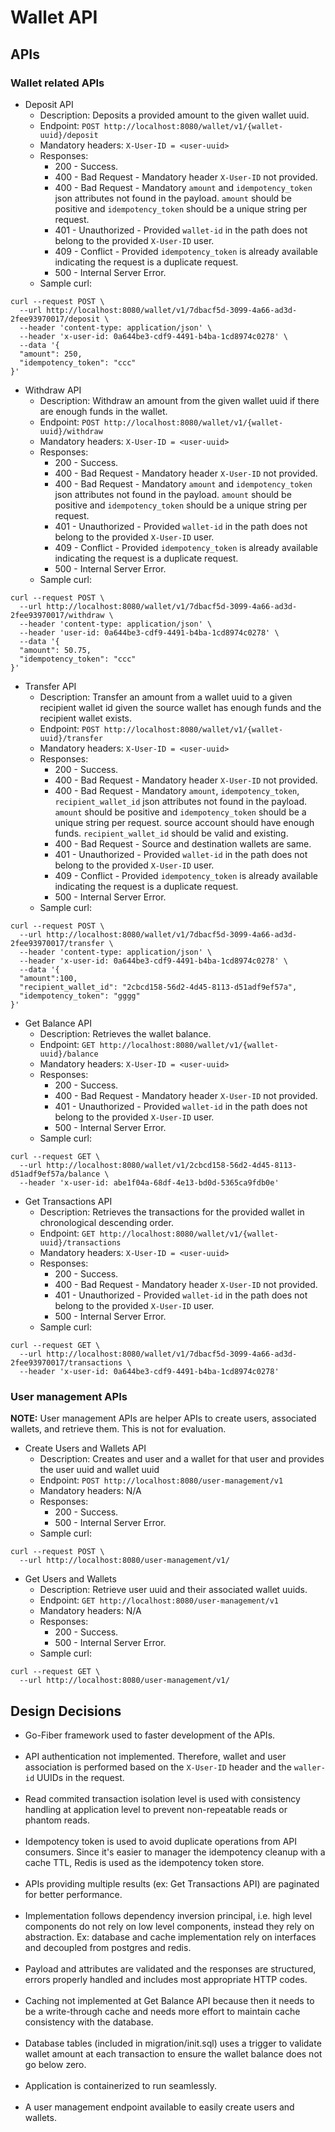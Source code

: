 # Wallet API

## APIs

### Wallet related APIs

* Deposit API
    * Description: Deposits a provided amount to the given wallet uuid.
    * Endpoint: `POST http://localhost:8080/wallet/v1/{wallet-uuid}/deposit`
    * Mandatory headers: `X-User-ID = <user-uuid>`
    * Responses:
        * 200 - Success.
        * 400 - Bad Request - Mandatory header `X-User-ID` not provided.
        * 400 - Bad Request - Mandatory `amount` and `idempotency_token` json attributes not found in the payload.
          `amount` should be positive and `idempotency_token` should be a unique string per request.
        * 401 - Unauthorized - Provided `wallet-id` in the path does not belong to the provided `X-User-ID` user.
        * 409 - Conflict - Provided `idempotency_token` is already available indicating the request is a duplicate
          request.
        * 500 - Internal Server Error.
    * Sample curl:

```
curl --request POST \
  --url http://localhost:8080/wallet/v1/7dbacf5d-3099-4a66-ad3d-2fee93970017/deposit \
  --header 'content-type: application/json' \
  --header 'x-user-id: 0a644be3-cdf9-4491-b4ba-1cd8974c0278' \
  --data '{
  "amount": 250,
  "idempotency_token": "ccc"
}'
```

* Withdraw API
    * Description: Withdraw an amount from the given wallet uuid if there are enough funds in the wallet.
    * Endpoint: `POST http://localhost:8080/wallet/v1/{wallet-uuid}/withdraw`
    * Mandatory headers: `X-User-ID = <user-uuid>`
    * Responses:
        * 200 - Success.
        * 400 - Bad Request - Mandatory header `X-User-ID` not provided.
        * 400 - Bad Request - Mandatory `amount` and `idempotency_token` json attributes not found in the payload.
          `amount` should be positive and `idempotency_token` should be a unique string per request.
        * 401 - Unauthorized - Provided `wallet-id` in the path does not belong to the provided `X-User-ID` user.
        * 409 - Conflict - Provided `idempotency_token` is already available indicating the request is a duplicate
          request.
        * 500 - Internal Server Error.
    * Sample curl:

```
curl --request POST \
  --url http://localhost:8080/wallet/v1/7dbacf5d-3099-4a66-ad3d-2fee93970017/withdraw \
  --header 'content-type: application/json' \
  --header 'user-id: 0a644be3-cdf9-4491-b4ba-1cd8974c0278' \
  --data '{
  "amount": 50.75,
  "idempotency_token": "ccc"
}'
```

* Transfer API
    * Description: Transfer an amount from a wallet uuid to a given recipient wallet id given the source wallet has
      enough funds and the recipient wallet exists.
    * Endpoint: `POST http://localhost:8080/wallet/v1/{wallet-uuid}/transfer`
    * Mandatory headers: `X-User-ID = <user-uuid>`
    * Responses:
        * 200 - Success.
        * 400 - Bad Request - Mandatory header `X-User-ID` not provided.
        * 400 - Bad Request - Mandatory `amount`, `idempotency_token`, `recipient_wallet_id` json attributes not found
          in the payload. `amount` should be positive and `idempotency_token` should be a unique string per request.
          source account should have enough funds. `recipient_wallet_id` should be valid and existing.
        * 400 - Bad Request - Source and destination wallets are same.
        * 401 - Unauthorized - Provided `wallet-id` in the path does not belong to the provided `X-User-ID` user.
        * 409 - Conflict - Provided `idempotency_token` is already available indicating the request is a duplicate
          request.
        * 500 - Internal Server Error.
    * Sample curl:

```
curl --request POST \
  --url http://localhost:8080/wallet/v1/7dbacf5d-3099-4a66-ad3d-2fee93970017/transfer \
  --header 'content-type: application/json' \
  --header 'x-user-id: 0a644be3-cdf9-4491-b4ba-1cd8974c0278' \
  --data '{
  "amount":100,
  "recipient_wallet_id": "2cbcd158-56d2-4d45-8113-d51adf9ef57a",
  "idempotency_token": "gggg"
}'
```

* Get Balance API
    * Description: Retrieves the wallet balance.
    * Endpoint: `GET http://localhost:8080/wallet/v1/{wallet-uuid}/balance`
    * Mandatory headers: `X-User-ID = <user-uuid>`
    * Responses:
        * 200 - Success.
        * 400 - Bad Request - Mandatory header `X-User-ID` not provided.
        * 401 - Unauthorized - Provided `wallet-id` in the path does not belong to the provided `X-User-ID` user.
        * 500 - Internal Server Error.
    * Sample curl:

```
curl --request GET \
  --url http://localhost:8080/wallet/v1/2cbcd158-56d2-4d45-8113-d51adf9ef57a/balance \
  --header 'x-user-id: abe1f04a-68df-4e13-bd0d-5365ca9fdb0e'
```

* Get Transactions API
    * Description: Retrieves the transactions for the provided wallet in chronological descending order.
    * Endpoint: `GET http://localhost:8080/wallet/v1/{wallet-uuid}/transactions`
    * Mandatory headers: `X-User-ID = <user-uuid>`
    * Responses:
        * 200 - Success.
        * 400 - Bad Request - Mandatory header `X-User-ID` not provided.
        * 401 - Unauthorized - Provided `wallet-id` in the path does not belong to the provided `X-User-ID` user.
        * 500 - Internal Server Error.
    * Sample curl:

```
curl --request GET \
  --url http://localhost:8080/wallet/v1/7dbacf5d-3099-4a66-ad3d-2fee93970017/transactions \
  --header 'x-user-id: 0a644be3-cdf9-4491-b4ba-1cd8974c0278'
```

### User management APIs

**NOTE:** User management APIs are helper APIs to create users, associated wallets, and retrieve them. This is not for
evaluation.

* Create Users and Wallets API
    * Description: Creates and user and a wallet for that user and provides the user uuid and wallet uuid
    * Endpoint: `POST http://localhost:8080/user-management/v1`
    * Mandatory headers: N/A
    * Responses:
        * 200 - Success.
        * 500 - Internal Server Error.
    * Sample curl:

```
curl --request POST \
  --url http://localhost:8080/user-management/v1/
```

* Get Users and Wallets
    * Description: Retrieve user uuid and their associated wallet uuids.
    * Endpoint: `GET http://localhost:8080/user-management/v1`
    * Mandatory headers: N/A
    * Responses:
        * 200 - Success.
        * 500 - Internal Server Error.
    * Sample curl:

```
curl --request GET \
  --url http://localhost:8080/user-management/v1/
```

## Design Decisions
* Go-Fiber framework used to faster development of the APIs.
<br><br>
* API authentication not implemented. Therefore, wallet and user association is performed based on the `X-User-ID` header and the `waller-id` UUIDs in the request.
<br><br>
* Read commited transaction isolation level is used with consistency handling at application level to prevent non-repeatable reads or phantom reads. 
<br><br>
* Idempotency token is used to avoid duplicate operations from API consumers. Since it's easier to manager the idempotency cleanup with a cache TTL, Redis is used as the idempotency token store.
<br><br>
* APIs providing multiple results (ex: Get Transactions API) are paginated for better performance.
<br><br>
* Implementation follows dependency inversion principal, i.e. high level components do not rely on low level components, instead they rely on abstraction. Ex: database and cache implementation rely on interfaces and decoupled from postgres and redis.
<br><br>
* Payload and attributes are validated and the responses are structured, errors properly handled and includes most appropriate HTTP codes.
<br><br>
* Caching not implemented at Get Balance API because then it needs to be a write-through cache and needs more effort to maintain cache consistency with the database.
<br><br>
* Database tables (included in migration/init.sql) uses a trigger to validate wallet amount at each transaction to ensure the wallet balance does not go below zero.
<br><br>
* Application is containerized to run seamlessly.
<br><br>
* A user management endpoint available to easily create users and wallets.